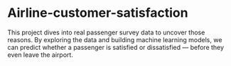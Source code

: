# Airline-customer-satisfaction
This project dives into real passenger survey data to uncover those reasons. By exploring the data and building machine learning models, we can predict whether a passenger is satisfied or dissatisfied — before they even leave the airport.

